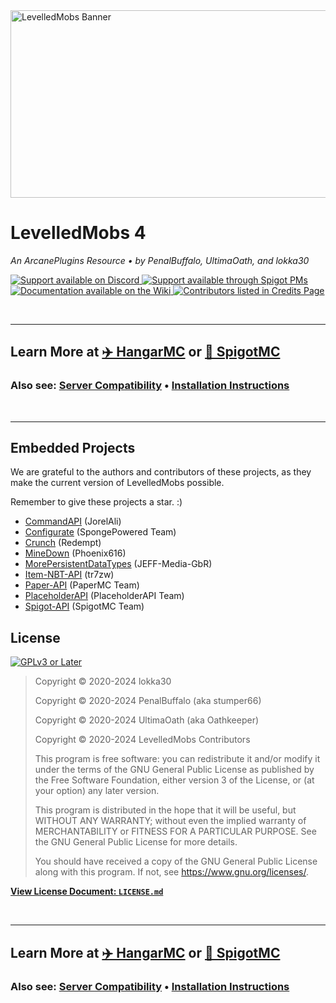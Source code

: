 <td style="text-align: center;">

<img src="https://i.ibb.co/ySgMPd0/Levelled-Mobs-Banner-v2-0.png" width="600" height="300" alt="LevelledMobs Banner" />

# LevelledMobs 4

*An ArcanePlugins Resource • by PenalBuffalo, UltimaOath, and lokka30*

<a href="https://www.discord.io/arcaneplugins">
<img src="https://img.shields.io/badge/Chat%20%2F%20Support-on%20Discord-skyblue?style=for-the-badge&logo=discord&logoColor=white" alt="Support available on Discord">
</a>
<a href="https://www.spigotmc.org/conversations/add?to=lokka30">
<img src="https://img.shields.io/badge/Chat%20%2F%20Support-Spigot%20PM-skyblue?style=for-the-badge&logo=googlemessages" alt="Support available through Spigot PMs">
</a>

<br />

<a href="https://github.com/lokka30/LevelledMobs/wiki">
<img src="https://img.shields.io/badge/Documentation-on%20Wiki-skyblue?style=for-the-badge&logo=github" alt="Documentation available on the Wiki">
</a>

<a href="https://github.com/lokka30/LevelledMobs/wiki/Credits">
    <img src="https://img.shields.io/badge/Contributors-View%20Credits-skyblue?style=for-the-badge" alt="Contributors listed in Credits Page">
</a>

<br /><hr />

## Learn More at [✈️ HangarMC](https://hangar.papermc.io/ArcanePlugins/LevelledMobs) or [🚰 SpigotMC](https://www.spigotmc.org/resources/levelledmobs.74304/)

### Also see: [Server Compatibility](https://github.com/lokka30/LevelledMobs/wiki/Compatibilities) • [Installation Instructions](https://github.com/lokka30/LevelledMobs/wiki/Installation)

</td>

<br /><hr />

## Embedded Projects

We are grateful to the  authors and contributors of these projects,
as they make the current version of LevelledMobs possible.

Remember to give these projects a star. :)

- [CommandAPI](https://github.com/JorelAli/CommandAPI) (JorelAli)
- [Configurate](https://github.com/SpongePowered/Configurate/) (SpongePowered Team)
- [Crunch](https://github.com/Redempt/Crunch) (Redempt)
- [MineDown](https://github.com/Phoenix616/MineDown) (Phoenix616)
- [MorePersistentDataTypes](https://github.com/JEFF-Media-GbR/MorePersistentDataTypes) (JEFF-Media-GbR)
- [Item-NBT-API](https://github.com/tr7zw/Item-NBT-API) (tr7zw)
- [Paper-API](https://github.com/PaperMC/Paper) (PaperMC Team)
- [PlaceholderAPI](https://github.com/PlaceholderAPI/PlaceholderAPI) (PlaceholderAPI Team)
- [Spigot-API](https://www.spigotmc.org/) (SpigotMC Team)

## License

[![GPLv3 or Later](https://www.gnu.org/graphics/gplv3-with-text-84x42.png)](https://www.gnu.org/licenses/gpl-3.0.html)
> Copyright © 2020-2024 lokka30
>
> Copyright © 2020-2024 PenalBuffalo (aka stumper66)
>
> Copyright © 2020-2024 UltimaOath (aka Oathkeeper)
>
> Copyright © 2020-2024 LevelledMobs Contributors
>
> This program is free software: you can redistribute it and/or modify it under the terms of the GNU General Public License as published by the Free Software Foundation, either version 3 of the License, or (at your option) any later version.
>
> This program is distributed in the hope that it will be useful, but WITHOUT ANY WARRANTY; without even the implied warranty of MERCHANTABILITY or FITNESS FOR A PARTICULAR PURPOSE.  See the GNU General Public License for more details.
>
> You should have received a copy of the GNU General Public License along with this program.  If not, see <https://www.gnu.org/licenses/>.

**[View License Document: `LICENSE.md`](LICENSE.md)**

<br /><hr />

<td style="text-align: center;">

## Learn More at [✈️ HangarMC](https://hangar.papermc.io/ArcanePlugins/LevelledMobs) or [🚰 SpigotMC](https://www.spigotmc.org/resources/levelledmobs.74304/)

### Also see: [Server Compatibility](https://github.com/lokka30/LevelledMobs/wiki/Compatibilities) • [Installation Instructions](https://github.com/lokka30/LevelledMobs/wiki/Installation)

</td>
